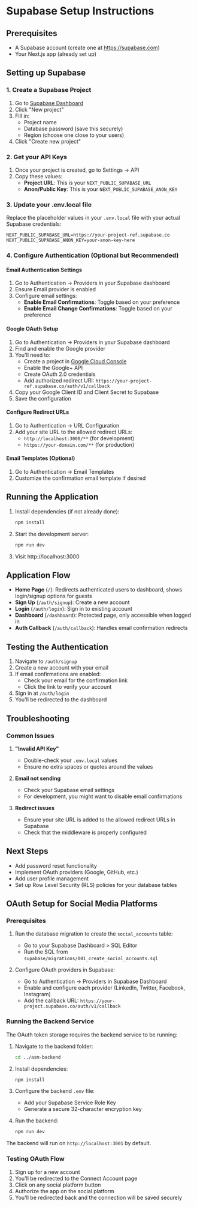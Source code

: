 # Supabase Setup Instructions

## Prerequisites
- A Supabase account (create one at https://supabase.com)
- Your Next.js app (already set up)

## Setting up Supabase

### 1. Create a Supabase Project
1. Go to [Supabase Dashboard](https://app.supabase.com)
2. Click "New project"
3. Fill in:
   - Project name
   - Database password (save this securely)
   - Region (choose one close to your users)
4. Click "Create new project"

### 2. Get your API Keys
1. Once your project is created, go to Settings → API
2. Copy these values:
   - **Project URL**: This is your `NEXT_PUBLIC_SUPABASE_URL`
   - **Anon/Public Key**: This is your `NEXT_PUBLIC_SUPABASE_ANON_KEY`

### 3. Update your .env.local file
Replace the placeholder values in your `.env.local` file with your actual Supabase credentials:

```env
NEXT_PUBLIC_SUPABASE_URL=https://your-project-ref.supabase.co
NEXT_PUBLIC_SUPABASE_ANON_KEY=your-anon-key-here
```

### 4. Configure Authentication (Optional but Recommended)

#### Email Authentication Settings
1. Go to Authentication → Providers in your Supabase dashboard
2. Ensure Email provider is enabled
3. Configure email settings:
   - **Enable Email Confirmations**: Toggle based on your preference
   - **Enable Email Change Confirmations**: Toggle based on your preference

#### Google OAuth Setup
1. Go to Authentication → Providers in your Supabase dashboard
2. Find and enable the Google provider
3. You'll need to:
   - Create a project in [Google Cloud Console](https://console.cloud.google.com)
   - Enable the Google+ API
   - Create OAuth 2.0 credentials
   - Add authorized redirect URI: `https://your-project-ref.supabase.co/auth/v1/callback`
4. Copy your Google Client ID and Client Secret to Supabase
5. Save the configuration

#### Configure Redirect URLs
1. Go to Authentication → URL Configuration
2. Add your site URL to the allowed redirect URLs:
   - `http://localhost:3000/**` (for development)
   - `https://your-domain.com/**` (for production)

#### Email Templates (Optional)
1. Go to Authentication → Email Templates
2. Customize the confirmation email template if desired

## Running the Application

1. Install dependencies (if not already done):
   ```bash
   npm install
   ```

2. Start the development server:
   ```bash
   npm run dev
   ```

3. Visit http://localhost:3000

## Application Flow

- **Home Page** (`/`): Redirects authenticated users to dashboard, shows login/signup options for guests
- **Sign Up** (`/auth/signup`): Create a new account
- **Login** (`/auth/login`): Sign in to existing account  
- **Dashboard** (`/dashboard`): Protected page, only accessible when logged in
- **Auth Callback** (`/auth/callback`): Handles email confirmation redirects

## Testing the Authentication

1. Navigate to `/auth/signup`
2. Create a new account with your email
3. If email confirmations are enabled:
   - Check your email for the confirmation link
   - Click the link to verify your account
4. Sign in at `/auth/login`
5. You'll be redirected to the dashboard

## Troubleshooting

### Common Issues

1. **"Invalid API Key"**
   - Double-check your `.env.local` values
   - Ensure no extra spaces or quotes around the values

2. **Email not sending**
   - Check your Supabase email settings
   - For development, you might want to disable email confirmations

3. **Redirect issues**
   - Ensure your site URL is added to the allowed redirect URLs in Supabase
   - Check that the middleware is properly configured

## Next Steps

- Add password reset functionality
- Implement OAuth providers (Google, GitHub, etc.)
- Add user profile management
- Set up Row Level Security (RLS) policies for your database tables

## OAuth Setup for Social Media Platforms

### Prerequisites
1. Run the database migration to create the `social_accounts` table:
   - Go to your Supabase Dashboard > SQL Editor
   - Run the SQL from `supabase/migrations/001_create_social_accounts.sql`

2. Configure OAuth providers in Supabase:
   - Go to Authentication → Providers in Supabase Dashboard
   - Enable and configure each provider (LinkedIn, Twitter, Facebook, Instagram)
   - Add the callback URL: `https://your-project.supabase.co/auth/v1/callback`

### Running the Backend Service
The OAuth token storage requires the backend service to be running:

1. Navigate to the backend folder:
   ```bash
   cd ../asm-backend
   ```

2. Install dependencies:
   ```bash
   npm install
   ```

3. Configure the backend `.env` file:
   - Add your Supabase Service Role Key
   - Generate a secure 32-character encryption key

4. Run the backend:
   ```bash
   npm run dev
   ```

The backend will run on `http://localhost:3001` by default.

### Testing OAuth Flow
1. Sign up for a new account
2. You'll be redirected to the Connect Account page
3. Click on any social platform button
4. Authorize the app on the social platform
5. You'll be redirected back and the connection will be saved securely